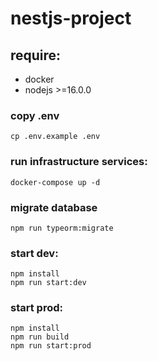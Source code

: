 # nestjs-project

## require:
- docker
- nodejs >=16.0.0

### copy .env
```
cp .env.example .env
```

### run infrastructure services:
```
docker-compose up -d
```

### migrate database
```
npm run typeorm:migrate
```

### start dev:
```
npm install
npm run start:dev
```

### start prod:
```
npm install
npm run build
npm run start:prod
```